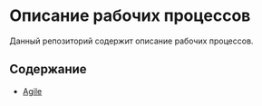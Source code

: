 # Описание рабочих процессов
Данный репозиторий содержит описание рабочих процессов.

## Содержание
  * [Agile](agile-workflow/index.md)
